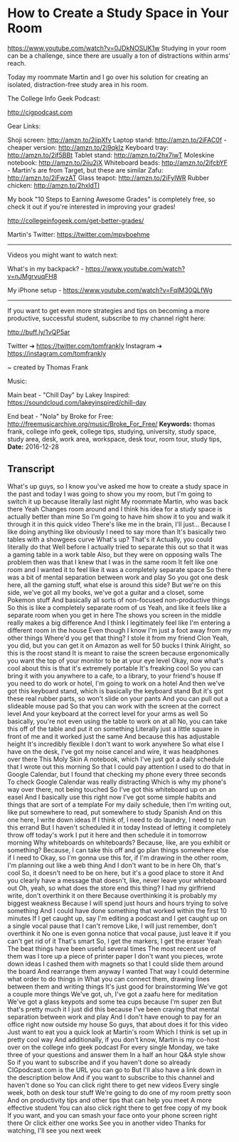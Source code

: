 # How to Create a Study Space in Your Room
https://www.youtube.com/watch?v=0JDkNOSUK1w
Studying in your room can be a challenge, since there are usually a ton of distractions within arms' reach.

Today my roommate Martin and I go over his solution for creating an isolated, distraction-free study area in his room.

The College Info Geek Podcast:

http://cigpodcast.com

Gear Links:

Shoji screen: http://amzn.to/2iipXfv
Laptop stand: http://amzn.to/2iFAC0f - cheaper version: http://amzn.to/2i9qkIz
Keyboard tray: http://amzn.to/2if5BBt
Tablet stand: http://amzn.to/2hx7iwT
Moleskine notebook: http://amzn.to/2iiu2jX
Whiteboard beads: http://amzn.to/2ifcbYF - Martin's are from Target, but these are similar
Zafu: http://amzn.to/2iFwzAT
Glass teapot: http://amzn.to/2iFylWR
Rubber chicken: http://amzn.to/2hxldTI

My book "10 Steps to Earning Awesome Grades" is completely free, so check it out if you're interested in improving your grades!

http://collegeinfogeek.com/get-better-grades/

Martin's Twitter: https://twitter.com/mpvboehme

----------

Videos you might want to watch next:

What's in my backpack? - https://www.youtube.com/watch?v=nJMgrvuqFH8

My iPhone setup - https://www.youtube.com/watch?v=FqIM30QLfWg

----------

If you want to get even more strategies and tips on becoming a more productive, successful student, subscribe to my channel right here:

http://buff.ly/1vQP5ar

Twitter ➔ https://twitter.com/tomfrankly
Instagram ➔ https://instagram.com/tomfrankly

~ created by Thomas Frank

Music: 

Main beat - "Chill Day" by Lakey Inspired: https://soundcloud.com/lakeyinspired/chill-day

End beat - "Nola" by Broke for Free: http://freemusicarchive.org/music/Broke_For_Free/
**Keywords:** thomas frank, college info geek, college tips, studying, university, study space, study area, desk, work area, workspace, desk tour, room tour, study tips, 
**Date:** 2016-12-28

## Transcript
 What's up guys, so I know you've asked me how to create a study space in the past and today I was going to show you my room, but I'm going to switch it up because literally last night My roommate Martin, who was back there Yeah Changes room around and I think his idea for a study space is actually better than mine So I'm going to have him show it to you and walk it through it in this quick video There's like me in the brain, I'll just... Because I like doing anything like obviously I need to say more than It's basically two tables with a showgees curve What's up? That's it Actually, you could literally do that Well before I actually tried to separate this out so that it was a gaming table in a work table Also, but they were on opposing walls The problem then was that I knew that I was in the same room It felt like one room and I wanted it to feel like it was a completely separate space So there was a bit of mental separation between work and play So you got one desk here, all the gaming stuff, what else is around this side? But we're on this side, we've got all my books, we've got a guitar and a closet, some Pokemon stuff And basically all sorts of non-focused non-productive things So this is like a completely separate room of us Yeah, and like it feels like a separate room when you get in here The shows you screen in the middle really makes a big difference And I think I legitimately feel like I'm entering a different room in the house Even though I know I'm just a foot away from my other things Where'd you get that thing? I stole it from my friend Clon Yeah, you did, but you can get it on Amazon as well for 50 bucks I think Alright, so this is the roost stand It is meant to raise the screen because ergonomically you want the top of your monitor to be at your eye level Okay, now what's cool about this is that it's extremely portable It's freaking cool So you can bring it with you anywhere to a cafe, to a library, to your friend's house If you need to do work or hotel, I'm going to work on a hotel And then we've got this keyboard stand, which is basically the keyboard stand But it's got these real rubber parts, so won't slide on your pants And you can pull out a slideable mouse pad So that you can work with the screen at the correct level And your keyboard at the correct level for your arms as well So basically, you're not even using the table to work on at all No, you can take this off of the table and put it on something Literally just a little square in front of me and it worked just the same And because this has adjustable height It's incredibly flexible I don't want to work anywhere So what else I have on the desk, I've got my noise cancel and wire, it was headphones over there This Moly Skin A notebook, which I've just got a daily schedule that I wrote out this morning So that I could pay attention I used to do that in Google Calendar, but I found that checking my phone every three seconds To check Google Calendar was really distracting Which is why my phone's way over there, not being touched So I've got this whiteboard up on an easel And I basically use this right now I've got some simple habits and things that are sort of a template For my daily schedule, then I'm writing out, like put somewhere to read, put somewhere to study Spanish And on this one here, I write down ideas If I think of, I need to do laundry, I need to run this errand But I haven't scheduled it in today Instead of letting it completely throw off today's work I put it here and then schedule it in tomorrow morning Why whiteboards on whiteboards? Because, like, are you exhibit or something? Because, I can take this off and go plan things somewhere else if I need to Okay, so I'm gonna use this for, if I'm drawing in the other room, I'm planning out like a web thing And I don't want to be in here Oh, that's cool So, it doesn't need to be on here, but it's a good place to store it And you clearly have a message that doesn't, like, never leave your whiteboard out Oh, yeah, so what does the store end this thing? I had my girlfriend write, don't overthink it on there Because overthinking it is probably my biggest weakness Because I will spend just hours and hours trying to solve something And I could have done something that worked within the first 10 minutes If I get caught up, say I'm editing a podcast and I get caught up on a single vocal pause that I can't remove Like, I will just remember, don't overthink it No one is even gonna notice that vocal pause, just leave it if you can't get rid of it That's smart So, I get the markers, I get the eraser Yeah The beat things have been useful several times The most recent use of them was I tore up a piece of printer paper I don't want you pieces, wrote down ideas I cashed them with magnets so that I could slide them around the board And rearrange them anyway I wanted That way I could determine what order to do things in What you can connect them, drawing lines between them and writing things It's just good for brainstorming We've got a couple more things We've got, uh, I've got a zaafu here for meditation We've got a glass keypots and some tea cups because I'm super zen But that's pretty much it I just did this because I've been craving that mental separation between work and play And I don't have enough to pay for an office right now outside my house So guys, that about does it for this video Just want to eat you a quick look at Martin's room Which I think is set up in pretty cool way And additionally, if you don't know, Martin is my co-host over on the college info geek podcast For every single Monday, we take three of your questions and answer them In a half an hour Q&A style show So if you want to subscribe and if you haven't done so already CIGpodcast.com is the URL you can go to But I'll also have a link down in the description below And if you want to subscribe to this channel and haven't done so You can click right there to get new videos Every single week, both on desk tour stuff We're going to do one of my room pretty soon And on productivity tips and other tips that can help you meet A more effective student You can also click right there to get free copy of my book If you want, and you can smash your face onto your phone screen right there Or click either one works See you in another video Thanks for watching, I'll see you next week

